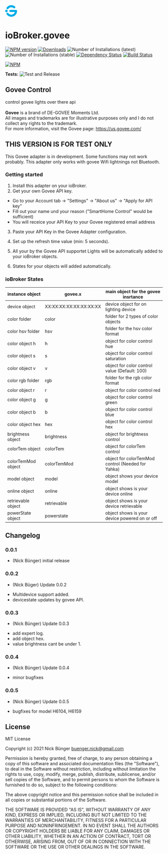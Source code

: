 ![Logo](admin/govee.png)
# ioBroker.govee

[![NPM version](https://img.shields.io/npm/v/iobroker.govee.svg)](https://www.npmjs.com/package/iobroker.govee)
[![Downloads](https://img.shields.io/npm/dm/iobroker.govee.svg)](https://www.npmjs.com/package/iobroker.govee)
![Number of Installations (latest)](https://iobroker.live/badges/govee-installed.svg)
![Number of Installations (stable)](https://iobroker.live/badges/govee-stable.svg)
[![Dependency Status](https://img.shields.io/david/nbuenger/iobroker.govee.svg)](https://david-dm.org/nbuenger/iobroker.govee)
[![Build Status](https://travis-ci.com/nbuenger/ioBroker.govee.svg?branch=main)](https://travis-ci.com/nbuenger/ioBroker.govee)


[![NPM](https://nodei.co/npm/iobroker.govee.png?downloads=true)](https://nodei.co/npm/iobroker.govee/)

**Tests:** ![Test and Release](https://github.com/nbuenger/ioBroker.govee/workflows/Test%20and%20Release/badge.svg)

## Govee Control

control govee lights over there api<br><br>
**Govee** is a brand of DE-GOVEE Moments Ltd.<br>
All images and trademarks are for illustrative purposes only and I do not collect any rights to the trademark.<br>
For more information, visit the Govee page: https://us.govee.com/ 


## THIS VERSION IS FOR TEST ONLY
This Govee adapter is in development. Some functions may not work probably.
This adapter only works with govee Wifi lightnings not Bluetooth.

### Getting started

1. Install this adapter on your ioBroker.
2. Get your own Govee API key.
 - Go to your Account tab -> "Settings" -> "About us" -> "Apply for API key"
 - Fill out your name und your reason ("SmartHome Control" would be sufficient)
 - You will receice your API Key to your Govee registered email address

3. Paste your API Key in the Govee Adapter configuration.
4. Set up the refresh time value (min: 5 seconds).

5. All your by the Govee API supportet Lights will be automatically added to your ioBroker objects.
6. States for your objects will added automatically.

### ioBroker States ####

| instance object    | govee.x                 | main object for the govee insrtance               |
| --- | --- | --- |
| device object      | XX:XX:XX:XX:XX:XX:XX:XX | device object for on lighting device              |
| color folder       | color                   | folder for 2 types of color objects               |
| color hsv folder   | hsv                     | folder for the hsv color format                   |
| color object h     | h                       | object for color control hue                      |
| color object s     | s                       | object for color control saturation               |
| color object v     | v                       | object for color control value (Default: 100)     |
| color rgb folder   | rgb                     | folder for the rgb color format                   |
| color object r     | r                       | object for color control red                      |
| color object g     | g                       | object for color control green                    |
| color object b     | b                       | object for color control blue                     |
| color object hex   | hex                     | object for color control hex                      |
| brightness object  | brightness              | object for brightness control                     |
| colorTem object    | colorTem                | object for colorTem control                       |
| colorTemMod object | colorTemMod             | object for colorTemMod control (Needed for Yahka) |
| model object       | model                   | object shows your device model                    |
| online object      | online                  | object shows is your device online                |
| retrievable object | retrievable             | object shows is your device retrievable           |
| powerState object  | powerstate              | object shows is your device powered on or off     |

## Changelog

### 0.0.1
* (Nick Bünger) initial release

### 0.0.2
* (Nick Büger) Update 0.0.2
 - Multidevice support added.
 - devicestate updates by govee API.

### 0.0.3
* (Nick Bünger) Update 0.0.3
 - add expert log.
 - add object hex.
 - value brightness cant be under 1.

### 0.0.4
* (Nick Bünger) Update 0.0.4
 - minor bugfixes

### 0.0.5
* (Nick Bünger) Update 0.0.5
 - bugfixes for model H6104, H6159

## License
MIT License

Copyright (c) 2021 Nick Bünger <buenger.nick@gmail.com>

Permission is hereby granted, free of charge, to any person obtaining a copy
of this software and associated documentation files (the "Software"), to deal
in the Software without restriction, including without limitation the rights
to use, copy, modify, merge, publish, distribute, sublicense, and/or sell
copies of the Software, and to permit persons to whom the Software is
furnished to do so, subject to the following conditions:

The above copyright notice and this permission notice shall be included in all
copies or substantial portions of the Software.

THE SOFTWARE IS PROVIDED "AS IS", WITHOUT WARRANTY OF ANY KIND, EXPRESS OR
IMPLIED, INCLUDING BUT NOT LIMITED TO THE WARRANTIES OF MERCHANTABILITY,
FITNESS FOR A PARTICULAR PURPOSE AND NONINFRINGEMENT. IN NO EVENT SHALL THE
AUTHORS OR COPYRIGHT HOLDERS BE LIABLE FOR ANY CLAIM, DAMAGES OR OTHER
LIABILITY, WHETHER IN AN ACTION OF CONTRACT, TORT OR OTHERWISE, ARISING FROM,
OUT OF OR IN CONNECTION WITH THE SOFTWARE OR THE USE OR OTHER DEALINGS IN THE
SOFTWARE.

